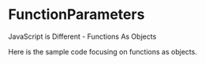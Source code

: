 FunctionParameters
============

JavaScript is Different - Functions As Objects

Here is the sample code focusing on functions as objects.
